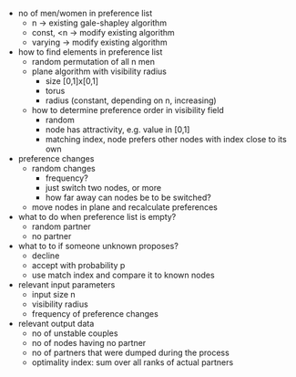 * no of men/women in preference list
  * n -> existing gale-shapley algorithm
  * const, <n -> modify existing algorithm
  * varying -> modify existing algorithm
* how to find elements in preference list
  * random permutation of all n men
  * plane algorithm with visibility radius
    * size [0,1]x[0,1]
    * torus
    * radius (constant, depending on n, increasing)
  * how to determine preference order in visibility field
    * random
    * node has attractivity, e.g. value in [0,1]
    * matching index, node prefers other nodes with index close to its own
* preference changes
  * random changes
    * frequency?
    * just switch two nodes, or more
    * how far away can nodes be to be switched?
  * move nodes in plane and recalculate preferences
* what to do when preference list is empty?
  * random partner
  * no partner
* what to to if someone unknown proposes?
  * decline
  * accept with probability p
  * use match index and compare it to known nodes
* relevant input parameters
  * input size n
  * visibility radius
  * frequency of preference changes
* relevant output data
  * no of unstable couples
  * no of nodes having no partner
  * no of partners that were dumped during the process
  * optimality index: sum over all ranks of actual partners

